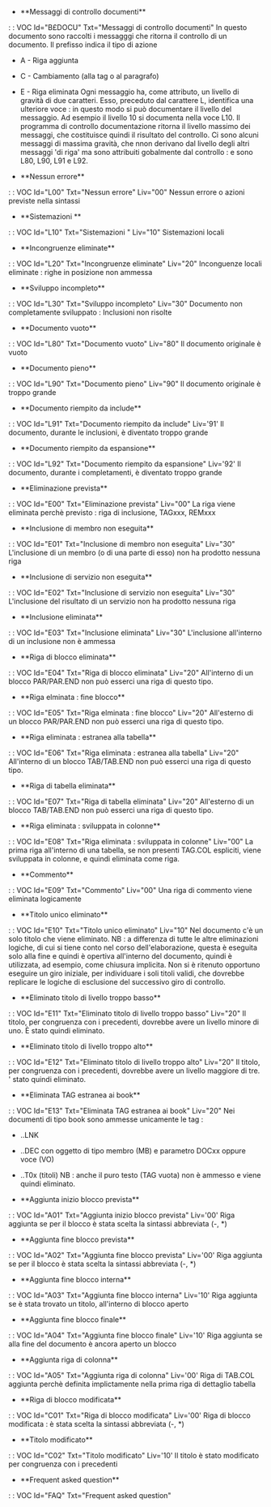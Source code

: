 - \*\*Messaggi di controllo documenti\*\*

 :  : VOC Id="B£DOCU"   Txt="Messaggi di controllo documenti"
In questo documento sono raccolti i messagggi che ritorna il controllo di un documento.
Il prefisso indica il tipo di azione
- A - Riga aggiunta
- C - Cambiamento (alla tag o al paragrafo)
- E - Riga eliminata
Ogni messaggio ha, come attributo, un livello di gravità di due caratteri.
Esso, preceduto dal carattere L, identifica una ulteriore voce :  in questo modo si può documentare il livello del messaggio. Ad esempio il livello 10 si documenta nella voce L10.
Il programma di controllo documentazione ritorna il livello massimo dei messaggi, che costituisce quindi il risultato del controllo.
Ci sono alcuni messaggi di massima gravità, che nnon derivano dal  livello degli altri messaggi 'di riga' ma sono attribuiti gobalmente dal controllo :  e sono L80, L90, L91 e L92.

- \*\*Nessun errore\*\*

 :  : VOC Id="L00"      Txt="Nessun errore"  Liv="00"
Nessun errore o azioni previste nella sintassi

- \*\*Sistemazioni \*\*

 :  : VOC Id="L10"      Txt="Sistemazioni " Liv="10"
Sistemazioni locali

- \*\*Incongruenze eliminate\*\*

 :  : VOC Id="L20"      Txt="Incongruenze eliminate"  Liv="20"
Inconguenze locali eliminate :  righe in posizione non ammessa

- \*\*Sviluppo incompleto\*\*

 :  : VOC Id="L30"      Txt="Sviluppo incompleto"  Liv="30"
Documento non completamente sviluppato :  Inclusioni non risolte


- \*\*Documento vuoto\*\*

 :  : VOC Id="L80"      Txt="Documento vuoto"  Liv="80"
Il documento originale è vuoto

- \*\*Documento pieno\*\*

 :  : VOC Id="L90"      Txt="Documento pieno"  Liv="90"
Il documento originale è troppo grande

- \*\*Documento riempito da include\*\*

 :  : VOC Id="L91"      Txt="Documento riempito da include" Liv='91'
Il documento, durante le inclusioni, è diventato troppo grande

- \*\*Documento riempito da espansione\*\*

 :  : VOC Id="L92"      Txt="Documento riempito da espansione" Liv='92'
Il documento, durante i completamenti, è diventato troppo grande


- \*\*Eliminazione prevista\*\*

 :  : VOC Id="E00"      Txt="Eliminazione prevista"  Liv="00"
La riga viene eliminata perchè previsto :  riga di inclusione, TAGxxx, REMxxx

- \*\*Inclusione di membro non eseguita\*\*

 :  : VOC Id="E01"      Txt="Inclusione di membro non eseguita" Liv="30"
L'inclusione di un membro (o di una parte di esso) non ha prodotto nessuna riga

- \*\*Inclusione di servizio non eseguita\*\*

 :  : VOC Id="E02"      Txt="Inclusione di servizio non eseguita" Liv="30"
L'inclusione del risultato di un servizio non ha prodotto nessuna riga

- \*\*Inclusione eliminata\*\*

 :  : VOC Id="E03"      Txt="Inclusione eliminata" Liv="30"
L'inclusione all'interno di un inclusione non è ammessa

- \*\*Riga di blocco eliminata\*\*

 :  : VOC Id="E04"      Txt="Riga di blocco eliminata" Liv="20"
All'interno di un blocco PAR/PAR.END non può esserci una riga di questo tipo.

- \*\*Riga elminata :  fine blocco\*\*

 :  : VOC Id="E05"      Txt="Riga elminata :  fine blocco" Liv="20"
All'esterno di un blocco PAR/PAR.END non può esserci una riga di questo tipo.

- \*\*Riga eliminata :  estranea alla tabella\*\*

 :  : VOC Id="E06"      Txt="Riga eliminata :  estranea alla tabella" Liv="20"
All'interno di un blocco TAB/TAB.END non può esserci una riga di questo tipo.

- \*\*Riga di tabella eliminata\*\*

 :  : VOC Id="E07"      Txt="Riga di tabella eliminata" Liv="20"
All'esterno di un blocco TAB/TAB.END non può esserci una riga di questo tipo.

- \*\*Riga eliminata :  sviluppata in colonne\*\*

 :  : VOC Id="E08"      Txt="Riga eliminata :  sviluppata in colonne" Liv="00"
La prima riga all'interno di una tabella, se non presenti TAG.COL espliciti, viene sviluppata in colonne, e quindi eliminata come riga.

- \*\*Commento\*\*

 :  : VOC Id="E09"      Txt="Commento" Liv="00"
Una riga di commento viene eliminata logicamente

- \*\*Titolo unico eliminato\*\*

 :  : VOC Id="E10"      Txt="Titolo unico eliminato" Liv="10"
Nel documento c'è un solo titolo che viene eliminato.
NB :  a differenza di tutte le altre eliminazioni logiche, di cui si tiene conto nel corso dell'elaborazione, questa è eseguita solo alla fine e quindi è opertiva all'interno del documento, quindi è utilizzata, ad esempio, come chiusura implicita.
Non si è ritenuto opportuno eseguire un giro iniziale, per individuare i soli titoli validi, che dovrebbe replicare le logiche di esclusione del successivo giro di controllo.

- \*\*Eliminato titolo di livello troppo basso\*\*

 :  : VOC Id="E11"      Txt="Eliminato titolo di livello troppo basso" Liv="20"
Il titolo, per congruenza con i precedenti, dovrebbe avere un livello minore di uno.
È stato quindi eliminato.

- \*\*Eliminato titolo di livello troppo alto\*\*

 :  : VOC Id="E12"      Txt="Eliminato titolo di livello troppo alto" Liv="20"
Il titolo, per congruenza con i precedenti, dovrebbe avere un livello maggiore di tre.
' stato quindi eliminato.

- \*\*Eliminata TAG estranea ai book\*\*

 :  : VOC Id="E13"      Txt="Eliminata TAG estranea ai book" Liv="20"
Nei documenti di tipo book sono ammesse unicamente le tag : 
- ..LNK
- ..DEC con oggetto di tipo membro (MB) e parametro DOCxx oppure voce (VO)
- ..T0x (titoli)
NB :  anche il puro testo (TAG vuota) non è ammesso e viene quindi eliminato.


- \*\*Aggiunta inizio blocco prevista\*\*

 :  : VOC Id="A01"      Txt="Aggiunta inizio blocco prevista"  Liv='00'
Riga aggiunta se per il blocco è stata scelta la sintassi abbreviata (-, \*)

- \*\*Aggiunta fine blocco prevista\*\*

 :  : VOC Id="A02"      Txt="Aggiunta fine blocco prevista"  Liv='00'
Riga aggiunta se per il blocco è stata scelta la sintassi abbreviata (-, \*)

- \*\*Aggiunta fine blocco interna\*\*

 :  : VOC Id="A03"      Txt="Aggiunta fine blocco interna"  Liv='10'
Riga aggiunta se è stata trovato un titolo, all'interno di blocco aperto

- \*\*Aggiunta fine blocco finale\*\*

 :  : VOC Id="A04"      Txt="Aggiunta fine blocco finale"  Liv='10'
Riga aggiunta se alla fine del documento è ancora aperto un blocco

- \*\*Aggiunta riga di colonna\*\*

 :  : VOC Id="A05"      Txt="Aggiunta riga di colonna"  Liv='00'
Riga di TAB.COL aggiunta perchè definita implictamente nella prima riga di dettaglio tabella


- \*\*Riga di blocco modificata\*\*

 :  : VOC Id="C01"      Txt="Riga di blocco modificata"  Liv='00'
Riga di blocco modificata :  è stata scelta la sintassi abbreviata (-, \*)

- \*\*Titolo modificato\*\*

 :  : VOC Id="C02"      Txt="Titolo modificato"  Liv='10'
Il titolo è stato modificato per congruenza con i precedenti

- \*\*Frequent asked question\*\*

 :  : VOC Id="FAQ" Txt="Frequent asked question"
